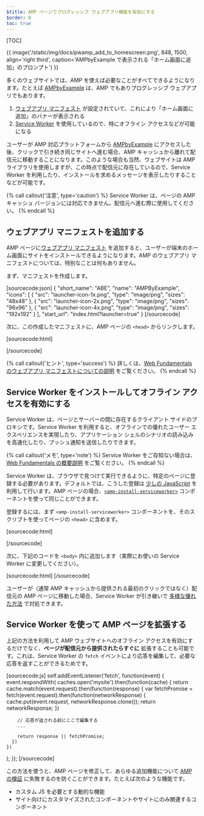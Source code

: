 ```yaml
---
$title: AMP ページでプログレッシブ ウェブアプリ機能を有効にする
$order: 0
toc: true
---
```


[TOC]

{{ image('/static/img/docs/pwamp_add_to_homescreen.png', 848, 1500, align='right third', caption='AMPbyExample で表示される「ホーム画面に追加」のプロンプト') }}

多くのウェブサイトでは、AMP を使えば必要なことがすべてできるようになります。たとえば [AMPbyExample](http://ampbyexample.com/) は、AMP でもありプログレッシブ ウェブアプリでもあります。

1. [ウェブアプリ マニフェスト](https://developers.google.com/web/fundamentals/engage-and-retain/web-app-manifest/) が設定されていて、これにより「ホーム画面に追加」のバナーが表示される
1. [Service Worker](https://developers.google.com/web/fundamentals/getting-started/primers/service-workers) を使用しているので、特にオフライン アクセスなどが可能になる

ユーザーが AMP 対応プラットフォームから [AMPbyExample](http://ampbyexample.com/) にアクセスした後、クリックで引き続き同じサイトへ進む場合、AMP キャッシュから離れて配信元に移動することになります。このような場合も当然、ウェブサイトは AMP ライブラリを使用しますが、この時点で配信元に存在しているので、Service Worker を利用したり、インストールを求めるメッセージを表示したりすることなどが可能です。

{% call callout('注意', type='caution') %}
Service Worker は、ページの AMP キャッシュ バージョンには対応できません。配信元へ進む際に使用してください。
{% endcall %}

## ウェブアプリ マニフェストを追加する

AMP ページに[ウェブアプリ マニフェスト](https://developers.google.com/web/fundamentals/engage-and-retain/web-app-manifest/) を追加すると、ユーザーが端末のホーム画面にサイトをインストールできるようになります。AMP のウェブアプリ マニフェストについては、特別なことは何もありません。

まず、マニフェストを作成します。

[sourcecode:json]
{
  "short_name": "ABE",
  "name": "AMPByExample",
  "icons": [
    {
      "src": "launcher-icon-1x.png",
      "type": "image/png",
      "sizes": "48x48"
    },
    {
      "src": "launcher-icon-2x.png",
      "type": "image/png",
      "sizes": "96x96"
    },
    {
      "src": "launcher-icon-4x.png",
      "type": "image/png",
      "sizes": "192x192"
    }
  ],
  "start_url": "index.html?launcher=true"
}
[/sourcecode]

次に、この作成したマニフェストに、AMP ページの `<head>` からリンクします。

[sourcecode:html]
<link rel="manifest" href="/manifest.json">
[/sourcecode]

{% call callout('ヒント', type='success') %}
詳しくは、[Web Fundamentals のウェブアプリ マニフェストについての説明](https://developers.google.com/web/fundamentals/engage-and-retain/web-app-manifest/) をご覧ください。
{% endcall %}

## Service Worker をインストールしてオフライン アクセスを有効にする

Service Worker は、ページとサーバーの間に存在するクライアント サイドのプロキシです。Service Worker を利用すると、オフラインでの優れたユーザー エクスペリエンスを実現したり、アプリケーション シェルのシナリオの読み込みを高速化したり、プッシュ通知を送信したりできます。

{% call callout('メモ', type='note') %}
Service Worker をご存知ない場合は、[Web Fundamentals の概要説明](https://developers.google.com/web/fundamentals/getting-started/primers/service-workers) をご覧ください。
{% endcall %}

Service Worker は、ブラウザで見つけて実行できるように、特定のページに登録する必要があります。デフォルトでは、こうした登録は [少しの JavaScript](https://developers.google.com/web/fundamentals/instant-and-offline/service-worker/registration) を利用して行います。AMP ページの場合、[`<amp-install-serviceworker>`](/ja/docs/reference/components/amp-install-serviceworker) コンポーネントを使って同じことができます。

登録するには、まず `<amp-install-serviceworker>` コンポーネントを、そのスクリプトを使ってページの `<head>` に含めます。

[sourcecode:html]
<script async custom-element="amp-install-serviceworker"
  src="https://cdn.ampproject.org/v0/amp-install-serviceworker-0.1.js"></script>
[/sourcecode]

次に、下記のコードを `<body>` 内に追加します（実際にお使いの Service Worker に変更してください）。

[sourcecode:html]
<amp-install-serviceworker
      src="https://www.your-domain.com/serviceworker.js"
      layout="nodisplay">
</amp-install-serviceworker>
[/sourcecode]

ユーザーが（通常 AMP キャッシュから提供される最初のクリックではなく）配信元の AMP ページに移動した場合、Service Worker が引き継いで [多様な優れた方法](https://developers.google.com/web/fundamentals/instant-and-offline/offline-ux) で対処できます。

## Service Worker を使って AMP ページを拡張する

上記の方法を利用して AMP ウェブサイトへのオフライン アクセスを有効にするだけでなく、**ページが配信元から提供されたらすぐに** 拡張することも可能です。これは、Service Worker の `fetch` イベントにより応答を編集して、必要な応答を返すことができるためです。

[sourcecode:js]
self.addEventListener('fetch', function(event) {
  event.respondWith(
    caches.open('mysite').then(function(cache) {
      return cache.match(event.request).then(function(response) {
        var fetchPromise = fetch(event.request).then(function(networkResponse) {
          cache.put(event.request, networkResponse.clone());
          return networkResponse;
        })

        // 応答が返される前にここで編集する
        ...

        return response || fetchPromise;
      })
    })
  );
});
[/sourcecode]

この方法を使うと、AMP ページを修正して、あらゆる追加機能について
[AMP の検証](/ja/docs/guides/validate.html) に失敗するのを防ぐことができます。たとえば次のような機能です。

* カスタム JS を必要とする動的な機能
* サイト向けにカスタマイズされたコンポーネントやサイトにのみ関連するコンポーネント
 
 
